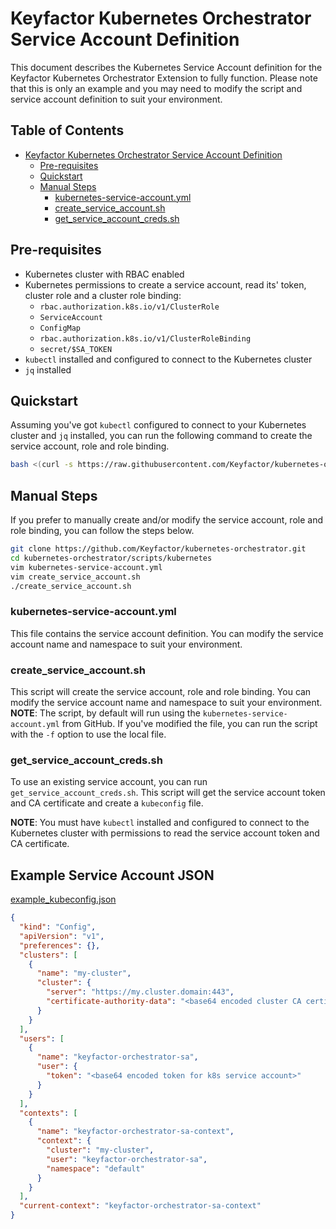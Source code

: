 # Keyfactor Kubernetes Orchestrator Service Account Definition

This document describes the Kubernetes Service Account definition for the Keyfactor Kubernetes Orchestrator Extension to fully function. 
Please note that this is only an example and you may need to modify the script and service account definition to suit your environment.

## Table of Contents
- [Keyfactor Kubernetes Orchestrator Service Account Definition](#keyfactor-kubernetes-orchestrator-service-account-definition)
    * [Pre-requisites](#pre-requisites)
    * [Quickstart](#quickstart)
    * [Manual Steps](#manual-steps)
        + [kubernetes-service-account.yml](#kubernetes-service-accountyml)
        + [create_service_account.sh](#create-service-accountsh)
        + [get_service_account_creds.sh](#get-service-account-credssh)
        
## Pre-requisites
- Kubernetes cluster with RBAC enabled
- Kubernetes permissions to create a service account, read its' token, cluster role and a cluster role binding:
  - `rbac.authorization.k8s.io/v1/ClusterRole`
  - `ServiceAccount`
  - `ConfigMap`
  - `rbac.authorization.k8s.io/v1/ClusterRoleBinding`
  - `secret/$SA_TOKEN`
- `kubectl` installed and configured to connect to the Kubernetes cluster
- `jq` installed

## Quickstart
Assuming you've got `kubectl` configured to connect to your Kubernetes cluster and `jq` installed, you can run the following command to create the service account, role and role binding.
```bash
bash <(curl -s https://raw.githubusercontent.com/Keyfactor/kubernetes-orchestrator/main/scripts/kubernetes/create_service_account.sh)
```

## Manual Steps
If you prefer to manually create and/or modify the service account, role and role binding, you can follow the steps below.

```bash
git clone https://github.com/Keyfactor/kubernetes-orchestrator.git
cd kubernetes-orchestrator/scripts/kubernetes
vim kubernetes-service-account.yml
vim create_service_account.sh
./create_service_account.sh
```

### kubernetes-service-account.yml
This file contains the service account definition. You can modify the service account name and namespace to suit your environment.

### create_service_account.sh
This script will create the service account, role and role binding. You can modify the service account name and namespace to suit your environment.  
**NOTE**: The script, by default will run using the `kubernetes-service-account.yml` from GitHub. If you've modified the file, you can run the script with the `-f` option to use the local file.

### get_service_account_creds.sh
To use an existing service account, you can run `get_service_account_creds.sh`. This script will get the service account token and CA certificate and 
create a `kubeconfig` file. 

**NOTE**: You must have `kubectl` installed and configured to connect to the Kubernetes cluster with permissions to read the service account token and 
CA certificate.

## Example Service Account JSON
[example_kubeconfig.json](example_kubeconfig.json)
```json
{
  "kind": "Config",
  "apiVersion": "v1",
  "preferences": {},
  "clusters": [
    {
      "name": "my-cluster",
      "cluster": {
        "server": "https://my.cluster.domain:443",
        "certificate-authority-data": "<base64 encoded cluster CA certificate>"
      }
    }
  ],
  "users": [
    {
      "name": "keyfactor-orchestrator-sa",
      "user": {
        "token": "<base64 encoded token for k8s service account>"
      }
    }
  ],
  "contexts": [
    {
      "name": "keyfactor-orchestrator-sa-context",
      "context": {
        "cluster": "my-cluster",
        "user": "keyfactor-orchestrator-sa",
        "namespace": "default"
      }
    }
  ],
  "current-context": "keyfactor-orchestrator-sa-context"
}
```